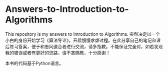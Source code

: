 # Answers-to-Introduction-to-Algorithms
This repository is my answers to Introduction to Algorithms.
突然决定以一个小白的身份开始学习《算法导论》，开启慢慢求虐过程。在此分享自己的笔记和课后练习答案，便于和志同道合者进行交流，请多指教。不能保证完全对，如若发现我的错误或者有更好的思路，请不吝赐教，十分感谢！

本书的代码基于Python语言。

